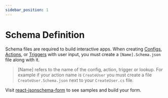 ```yaml
---
sidebar_position: 1
---
```


# Schema Definition

Schema files are required to build interactive apps. When creating [Configs](/developers/implementation/configs), [Actions](/developers/implementation/actions), or [Triggers](/developers/implementation/triggers) with user input, you must create a `[Name].Schema.json` file along with it.


> [Name] refers to the name of the config, action, trigger or lookup. 
> For example if your action name is `CreateUser` you must create a file `CreateUser.Schema.json` next to your `CreateUser.cs` file.

Visit [react-jsonschema-form](https://rjsf-team.github.io/react-jsonschema-form/) to see samples and build your form.